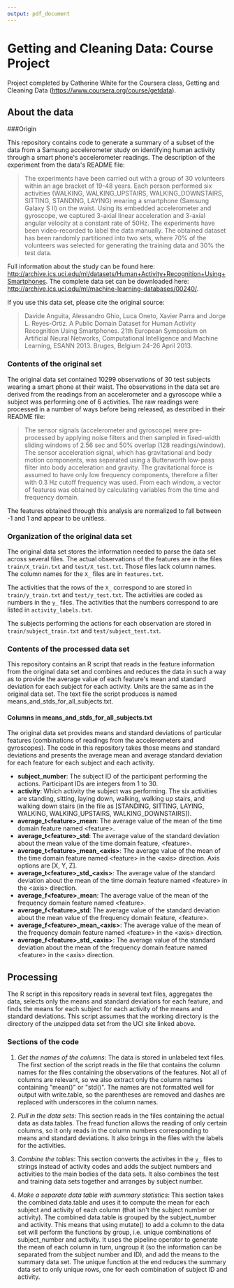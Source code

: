 ```yaml
---
output: pdf_document
---
```

# Getting and Cleaning Data: Course Project
Project completed by Catherine White for the Coursera class, Getting and Cleaning Data (https://www.coursera.org/course/getdata).

## About the data

###Origin

This repository contains code to generate a summary of a subset of the data from a Samsung accelerometer study on identifying human activity through a smart phone's accelerometer readings.  The description of the experiment from the data's README file:

> The experiments have been carried out with a group of 30 volunteers within an age bracket of 19-48 years. Each person performed six activities (WALKING, WALKING\_UPSTAIRS, WALKING\_DOWNSTAIRS, SITTING, STANDING, LAYING) wearing a smartphone (Samsung Galaxy S II) on the waist. Using its embedded accelerometer and gyroscope, we captured 3-axial linear acceleration and 3-axial angular velocity at a constant rate of 50Hz. The experiments have been video-recorded to label the data manually. The obtained dataset has been randomly partitioned into two sets, where 70% of the volunteers was selected for generating the training data and 30% the test data. 

Full information about the study can be found here: http://archive.ics.uci.edu/ml/datasets/Human+Activity+Recognition+Using+Smartphones.  The complete data set can be downloaded here: http://archive.ics.uci.edu/ml/machine-learning-databases/00240/. 

If you use this data set, please cite the original source:

> Davide Anguita, Alessandro Ghio, Luca Oneto, Xavier Parra and Jorge L. Reyes-Ortiz. A Public Domain Dataset for Human Activity Recognition Using Smartphones. 21th European Symposium on Artificial Neural Networks, Computational Intelligence and Machine Learning, ESANN 2013. Bruges, Belgium 24-26 April 2013.

### Contents of the original set

The original data set contained 10299 observations of 30 test subjects wearing a smart phone at their waist.  The observations in the data set are derived from the readings from an accelerometer and a gyroscope while a subject was performing one of 6 activities.  The raw readings were processed in a number of ways before being released, as described in their README file:

> The sensor signals (accelerometer and gyroscope) were pre-processed by applying noise filters and then sampled in fixed-width sliding windows of 2.56 sec and 50% overlap (128 readings/window). The sensor acceleration signal, which has gravitational and body motion components, was separated using a Butterworth low-pass filter into body acceleration and gravity. The gravitational force is assumed to have only low frequency components, therefore a filter with 0.3 Hz cutoff frequency was used. From each window, a vector of features was obtained by calculating variables from the time and frequency domain.

The features obtained through this analysis are normalized to fall between -1 and 1 and appear to be unitless.

### Organization of the original data set

The original data set stores the information needed to parse the data set across several files.  The actual observations of the features are in the files `train/X_train.txt` and `test/X_test.txt`.  Those files lack column names.  The column names for the `X_` files are in `features.txt`.  

The activities that the rows of the `X_` correspond to are stored in `train/y_train.txt` and `test/y_test.txt`.  The activities are coded as numbers in the `y_` files.  The activities that the numbers correspond to are listed in `activity_labels.txt`.

The subjects performing the actions for each observation are stored in `train/subject_train.txt` and `test/subject_test.txt`.

### Contents of the processed data set

This repository contains an R script that reads in the feature information from the original data set and combines and reduces the data in such a way as to provide the average value of each feature's mean and standard deviation for each subject for each activity.  Units are the same as in the original data set.  The text file the script produces is named means\_and\_stds\_for\_all\_subjects.txt.

#### Columns in means\_and\_stds\_for\_all\_subjects.txt

The original data set provides means and standard deviations of particular features (combinations of readings from the accelerometers and gyroscopes).  The code in this repository takes those means and standard deviations and presents the average mean and average standard deviation for each feature for each subject and each activity.

- **subject\_number**: The subject ID of the participant performing the actions.  Participant IDs are integers from 1 to 30.
- **activity**: Which activity the subject was performing.  The six activities are standing, sitting, laying down, walking, walking up stairs, and walking down stairs (in the file as [STANDING, SITTING, LAYING, WALKING, WALKING\_UPSTAIRS, WALKING\_DOWNSTAIRS]).
- **average\_t\<feature\>\_mean**: The average value of the mean of the time domain feature named \<feature\>.
- **average\_t\<feature\>\_std**: The average value of the standard deviation about the mean value of the time domain feature, \<feature\>.
- **average\_t\<feature\>\_mean\_\<axis\>**: The average value of the mean of the time domain feature named \<feature\> in the \<axis\> direction.  Axis options are [X, Y, Z].
- **average\_t\<feature\>\_std\_\<axis\>**: The average value of the standard deviation about the mean of the time domain feature named \<feature\> in the \<axis\> direction.
- **average\_f\<feature\>\_mean**: The average value of the mean of the frequency domain feature named \<feature\>.
- **average\_f\<feature\>\_std**: The average value of the standard deviation about the mean value of the frequency domain feature, \<feature\>.
- **average\_f\<feature\>\_mean\_\<axis\>**: The average value of the mean of the frequency domain feature named \<feature\> in the \<axis\> direction.
- **average\_f\<feature\>\_std\_\<axis\>**: The average value of the standard deviation about the mean of the frequency domain feature named \<feature\> in the \<axis\> direction.

## Processing

The R script in this repository reads in several text files, aggregates the data, selects only the means and standard deviations for each feature, and finds the means for each subject for each activity of the means and standard deviations.  This script assumes that the working directory is the directory of the unzipped data set from the UCI site linked above.

### Sections of the code

1. *Get the names of the columns*: The data is stored in unlabeled text files.  The first section of the script reads in the file that contains the column names for the files containing the observations of the features.  Not all of columns are relevant, so we also extract only the column names containing "mean()" or "std()".  The names are not formatted well for output with write.table, so the parentheses are removed and dashes are replaced with underscores in the column names.

2. *Pull in the data sets*: This section reads in the files containing the actual data as data.tables.  The fread function allows the reading of only certain columns, so it only reads in the column numbers corresponding to means and standard deviations.  It also brings in the files with the labels for the activities.

3. *Combine the tables*: This section converts the activites in the `y_` files to strings instead of activity codes and adds the subject numbers and activities to the main bodies of the data sets.   It also combines the test and training data sets together and arranges by subject number.

4. *Make a separate data table with summary statistics*: This section takes the combined data.table and uses it to compute the mean for each subject and activity of each column (that isn't the subject number or activity).  The combined data.table is grouped by the subject\_number and activity.  This means that using mutate() to add a column to the data set will perform the functions by group, i.e. unique combinations of subject\_number and activity.  It uses the pipeline operator to generate the mean of each column in turn, ungroup it (so the information can be separated from the subject number and ID), and add the means to the summary data set.  The unique function at the end reduces the summary data set to only unique rows, one for each combination of subject ID and activity.


